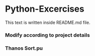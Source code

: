 # Python-Excercises
This text is written inside README.md file.

### Modify according to project details

### Thanos Sort.pu
